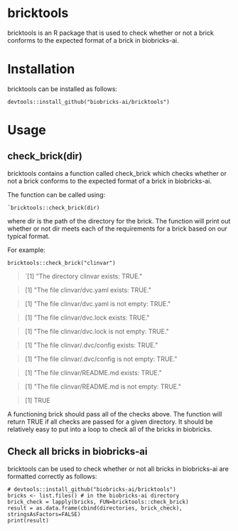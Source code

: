 # bricktools

bricktools is an R package that is used to check whether or not a brick conforms to the expected format of a brick in biobricks-ai.

# Installation
bricktools can be installed as follows:

```
devtools::install_github("biobricks-ai/bricktools")
```

# Usage
## check_brick(dir)
bricktools contains a function called check_brick which checks whether or not a brick conforms to the expected format of a brick in biobricks-ai.

The function can be called using:

```
`bricktools::check_brick(dir)
```

where dir is the path of the directory for the brick. The function will print out whether or not dir meets each of the requirements for a brick based on our typical format.

For example:

```
bricktools::check_brick("clinvar")
```

> `[1] "The directory clinvar exists: TRUE."

> [1] "The file clinvar/dvc.yaml exists: TRUE."

> [1] "The file clinvar/dvc.yaml is not empty: TRUE."

> [1] "The file clinvar/dvc.lock exists: TRUE."

> [1] "The file clinvar/dvc.lock is not empty: TRUE."

> [1] "The file clinvar/.dvc/config exists: TRUE."

> [1] "The file clinvar/.dvc/config is not empty: TRUE."

> [1] "The file clinvar/README.md exists: TRUE."

> [1] "The file clinvar/README.md is not empty: TRUE."

> [1] TRUE

A functioning brick should pass all of the checks above. The function will return TRUE if all checks are passed for a given directory. It should be relatively easy to put into a loop to check all of the bricks in biobricks.

## Check all bricks in biobricks-ai
bricktools can be used to check whether or not all bricks in biobricks-ai are formatted correctly as follows:

```
# devtools::install_github("biobricks-ai/bricktools")
bricks <- list.files() # in the biobricks-ai directory
brick_check = lapply(bricks, FUN=bricktools::check_brick)
result = as.data.frame(cbind(directories, brick_check), stringsAsFactors=FALSE)
print(result)
```
